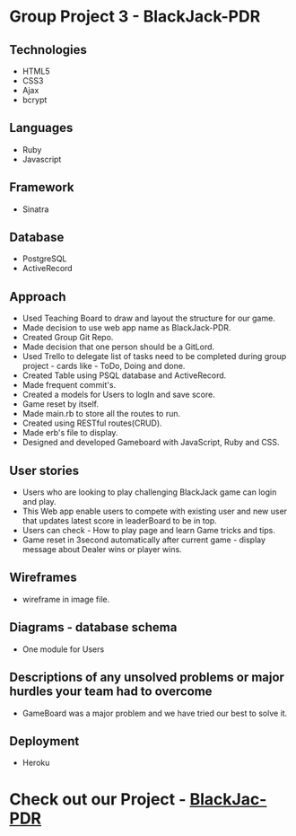 # Group Project 3 - BlackJack-PDR

## Technologies 
- HTML5
- CSS3
- Ajax
- bcrypt
## Languages 
- Ruby
- Javascript
## Framework 
- Sinatra
## Database 
- PostgreSQL
- ActiveRecord

## Approach 

- Used Teaching Board to draw and layout the structure for our game.
- Made decision to use web app name as BlackJack-PDR.
- Created Group Git Repo.
- Made decision that one person should be a GitLord.
- Used Trello to delegate list of tasks need to be completed during group project - cards like - ToDo, Doing and done.
- Created Table using PSQL database and ActiveRecord.
- Made frequent commit's.
- Created a models for Users to logIn and save score.
- Game reset by itself.
- Made main.rb to store all the routes to run.
- Created using RESTful routes(CRUD).
- Made erb's file to display.
- Designed and developed Gameboard with JavaScript, Ruby and CSS.

## User stories

- Users who are looking to play challenging BlackJack game can login and play.
- This Web app enable users to compete with existing user and new user that updates latest score in leaderBoard to be in top.
- Users can check - How to play page and learn Game tricks and tips.
- Game reset in 3second automatically after current game - display message about Dealer wins or player wins.

## Wireframes 

- wireframe in image file.

## Diagrams - database schema
- One module for Users

## Descriptions of any unsolved problems or major hurdles your team had to overcome

- GameBoard was a major problem and we have tried our best to solve it.

## Deployment 
- Heroku

# Check out our Project - [BlackJac-PDR](https://blackjack-pdr.herokuapp.com/)